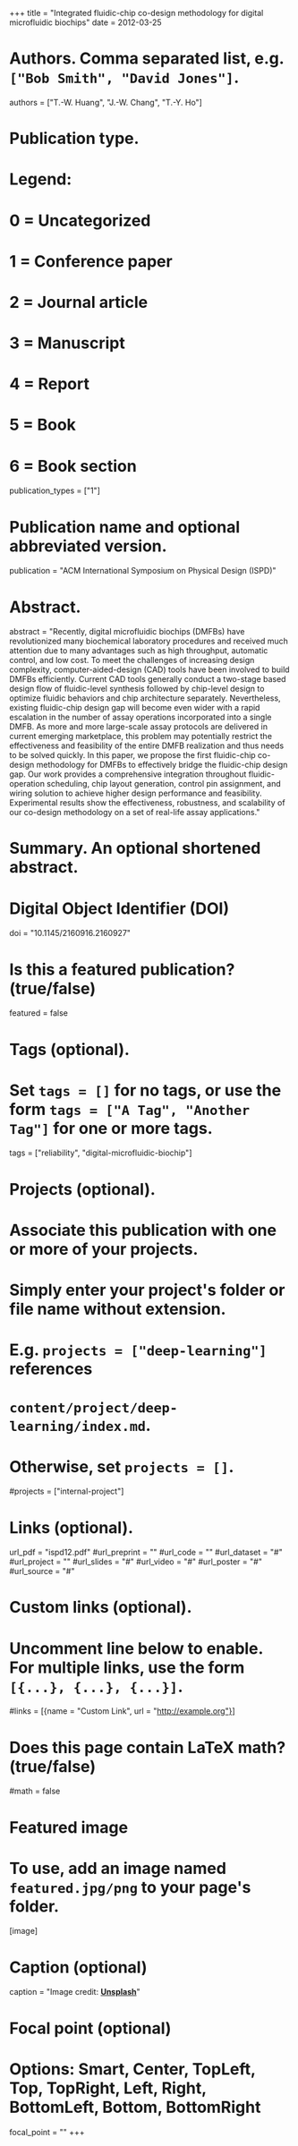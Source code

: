 +++
title = "Integrated fluidic-chip co-design methodology for digital microfluidic biochips"
date = 2012-03-25

# Authors. Comma separated list, e.g. `["Bob Smith", "David Jones"]`.
authors = ["T.-W. Huang", "J.-W. Chang", "T.-Y. Ho"]

# Publication type.
# Legend:
# 0 = Uncategorized
# 1 = Conference paper
# 2 = Journal article
# 3 = Manuscript
# 4 = Report
# 5 = Book
# 6 = Book section
publication_types = ["1"]

# Publication name and optional abbreviated version.
publication = "ACM International Symposium on Physical Design (ISPD)"

# Abstract.
abstract = "Recently, digital microfluidic biochips (DMFBs) have revolutionized many biochemical laboratory procedures and received much attention due to many advantages such as high throughput, automatic control, and low cost. To meet the challenges of increasing design complexity, computer-aided-design (CAD) tools have been involved to build DMFBs efficiently. Current CAD tools generally conduct a two-stage based design flow of fluidic-level synthesis followed by chip-level design to optimize fluidic behaviors and chip architecture separately. Nevertheless, existing fluidic-chip design gap will become even wider with a rapid escalation in the number of assay operations incorporated into a single DMFB. As more and more large-scale assay protocols are delivered in current emerging marketplace, this problem may potentially restrict the effectiveness and feasibility of the entire DMFB realization and thus needs to be solved quickly. In this paper, we propose the first fluidic-chip co-design methodology for DMFBs to effectively bridge the fluidic-chip design gap. Our work provides a comprehensive integration throughout fluidic-operation scheduling, chip layout generation, control pin assignment, and wiring solution to achieve higher design performance and feasibility. Experimental results show the effectiveness, robustness, and scalability of our co-design methodology on a set of real-life assay applications."

# Summary. An optional shortened abstract.

# Digital Object Identifier (DOI)
doi = "10.1145/2160916.2160927"

# Is this a featured publication? (true/false)
featured = false

# Tags (optional).
#   Set `tags = []` for no tags, or use the form `tags = ["A Tag", "Another Tag"]` for one or more tags.
tags = ["reliability", "digital-microfluidic-biochip"]

# Projects (optional).
#   Associate this publication with one or more of your projects.
#   Simply enter your project's folder or file name without extension.
#   E.g. `projects = ["deep-learning"]` references 
#   `content/project/deep-learning/index.md`.
#   Otherwise, set `projects = []`.
#projects = ["internal-project"]

# Links (optional).
url_pdf = "ispd12.pdf"
#url_preprint = ""
#url_code = ""
#url_dataset = "#"
#url_project = ""
#url_slides = "#"
#url_video = "#"
#url_poster = "#"
#url_source = "#"

# Custom links (optional).
#   Uncomment line below to enable. For multiple links, use the form `[{...}, {...}, {...}]`.
#links = [{name = "Custom Link", url = "http://example.org"}]

# Does this page contain LaTeX math? (true/false)
#math = false

# Featured image
# To use, add an image named `featured.jpg/png` to your page's folder. 
[image]
  # Caption (optional)
  caption = "Image credit: [**Unsplash**](https://unsplash.com/photos/pLCdAaMFLTE)"

  # Focal point (optional)
  # Options: Smart, Center, TopLeft, Top, TopRight, Left, Right, BottomLeft, Bottom, BottomRight
  focal_point = ""
+++


